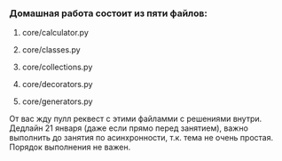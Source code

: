 ### Домашная работа состоит из пяти файлов:

1. core/calculator.py

2. core/classes.py

3. core/collections.py

4. core/decorators.py

5. core/generators.py

От вас жду пулл реквест с этими файламми с решениями внутри.
Дедлайн 21 января (даже если прямо перед занятием), важно выполнить до занятия по асинхронности, т.к. тема не очень простая.
Порядок выполнения не важен.
